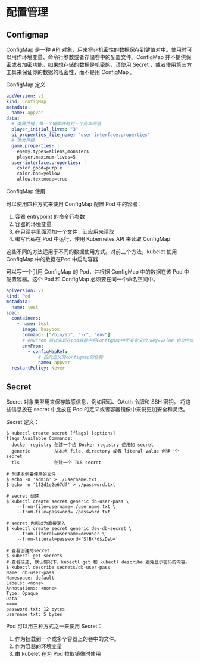 # 配置管理

## Configmap

ConfigMap 是一种 API 对象，用来将非机密性的数据保存到健值对中。使用时可以用作环境变量、命令行参数或者存储卷中的配置文件。ConfigMap 并不提供保密或者加密功能。如果想存储的数据是机密的，请使用 Secret ，或者使用第三方工具来保证你的数据的私密性，而不是用 ConfigMap 。

ConfigMap 定义：

```yaml
apiVersion: v1
kind: ConfigMap
metadata:
  name: appvar
data:
  # 类属性键；每一个键都映射到一个简单的值
  player_initial_lives: "3"
  ui_properties_file_name: "user-interface.properties"
  # 类文件键
  game.properties: |
    enemy.types=aliens,monsters
    player.maximum-lives=5
  user-interface.properties: |
    color.good=purple
    color.bad=yellow
    allow.textmode=true
```

ConfigMap 使用：

可以使用四种方式来使用 ConfigMap 配置 Pod 中的容器：

1. 容器 entrypoint 的命令行参数
2. 容器的环境变量
3. 在只读卷里面添加一个文件，让应用来读取
4. 编写代码在 Pod 中运行，使用 Kubernetes API 来读取 ConfigMap

这些不同的方法适用于不同的数据使用方式。对前三个方法，kubelet 使用 ConfigMap 中的数据在Pod 中启动容器  

可以写一个引用 ConfigMap 的 Pod，并根据 ConfigMap 中的数据在该 Pod 中配置容器。这个 Pod 和 ConfigMap 必须要在同一个命名空间中。

```yaml
apiVersion: v1
kind: Pod
metadata:
  name: test
spec:
  containers:
    - name: test
      image: busybox
      command: ["/bin/sh", "-c", "env"]
      # envFrom 可以实现在pod容器中将ConfigMap中所有定义的 key=value 自动生成为环境变量
      envFrom:
        - configMapRef:
            # 指向定义的configmap的名称
            name: appvar
  restartPolicy: Never
```



##  Secret

Secret 对象类型用来保存敏感信息，例如密码、OAuth 令牌和 SSH 密钥。 将这些信息放在 secret 中比放在 Pod 的定义或者容器镜像中来说更加安全和灵活。 

 Secret 定义：

```shell
$ kubectl create secret [flags] [options]
flags Available Commands:
  docker-registry 创建一个给 Docker registry 使用的 secret
  generic         从本地 file, directory 或者 literal value 创建一个 secret
  tls             创建一个 TLS secret
```

```shell
# 创建本例要使用的文件
$ echo -n 'admin' > ./username.txt
$ echo -n '1f2d1e2e67df' > ./password.txt

# secret 创建
$ kubectl create secret generic db-user-pass \
	--from-file=username=./username.txt \
	--from-file=password=./password.txt
	
# secret 也可以为直接录入
$ kubectl create secret generic dev-db-secret \
	--from-literal=username=devuser \
	--from-literal=password='S!B\*d$zDsb='
	
# 查看创建的secret
$ kubectl get secrets
# 查看描述, 默认情况下，kubectl get 和 kubectl describe 避免显示密码的内容。
$ kubectl describe secrets/db-user-pass
Name: db-user-pass
Namespace: default
Labels: <none>
Annotations: <none>
Type: Opaque
Data
====
password.txt: 12 bytes
username.txt: 5 bytes
```

Pod 可以用三种方式之一来使用 Secret：

1. 作为挂载到一个或多个容器上的卷中的文件。
2. 作为容器的环境变量
3. 由 kubelet 在为 Pod 拉取镜像时使用  

